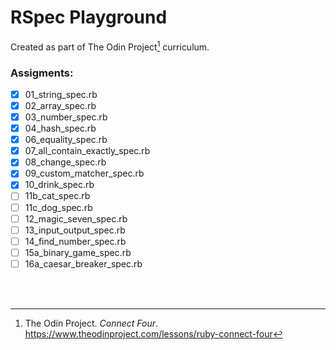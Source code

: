 # RSpec Playground

Created as part of The Odin Project[^1] curriculum.

### Assigments:

- [x] 01_string_spec.rb
- [x] 02_array_spec.rb
- [x] 03_number_spec.rb
- [x] 04_hash_spec.rb
- [x] 06_equality_spec.rb
- [x] 07_all_contain_exactly_spec.rb
- [x] 08_change_spec.rb
- [x] 09_custom_matcher_spec.rb
- [x] 10_drink_spec.rb
- [ ] 11b_cat_spec.rb
- [ ] 11c_dog_spec.rb
- [ ] 12_magic_seven_spec.rb
- [ ] 13_input_output_spec.rb
- [ ] 14_find_number_spec.rb
- [ ] 15a_binary_game_spec.rb
- [ ] 16a_caesar_breaker_spec.rb

<br/><br/>

[^1]: The Odin Project. _Connect Four_. https://www.theodinproject.com/lessons/ruby-connect-four
